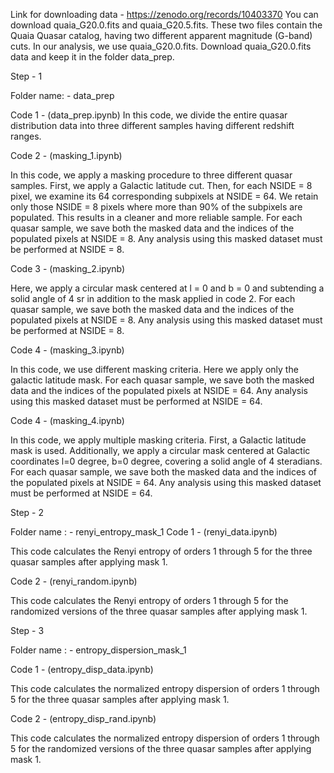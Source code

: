 Link for downloading data - https://zenodo.org/records/10403370
You can download quaia_G20.0.fits and quaia_G20.5.fits.
These two files contain the Quaia Quasar catalog, having two different apparent magnitude (G-band) cuts. In our analysis, we use quaia_G20.0.fits.
Download quaia_G20.0.fits data and keep it in the folder data_prep.

Step - 1 

Folder name: - data_prep

Code 1 -  (data_prep.ipynb)
In this code, we divide the entire quasar distribution data into three different samples having different redshift ranges. 

Code 2 - (masking_1.ipynb)

In this code, we apply a masking procedure to three different quasar samples. First, we apply a Galactic latitude cut. Then, for each NSIDE = 8 pixel, we examine its 64 corresponding subpixels at NSIDE = 64. We retain only those NSIDE = 8 pixels where more than 90% of the subpixels are populated. This results in a cleaner and more reliable sample.
For each quasar sample, we save both the masked data and the indices of the populated pixels at NSIDE = 8.
Any analysis using this masked dataset must be performed at NSIDE = 8.

Code 3 - (masking_2.ipynb)

Here, we apply a circular mask centered at l = 0 and b = 0 and subtending a solid angle of 4 sr in addition to the mask applied in code 2.
For each quasar sample, we save both the masked data and the indices of the populated pixels at NSIDE = 8.
Any analysis using this masked dataset must be performed at NSIDE = 8.

Code 4 - (masking_3.ipynb)

In this code, we use different masking criteria. Here we apply only the galactic latitude mask. For each quasar sample, we save both the masked data and the indices of the populated pixels at NSIDE = 64.
Any analysis using this masked dataset must be performed at NSIDE = 64.


Code 4 - (masking_4.ipynb)

In this code, we apply multiple masking criteria. First, a Galactic latitude mask is used. Additionally, we apply a circular mask centered at Galactic coordinates l=0 degree, b=0 degree, covering a solid angle of 4 steradians.
For each quasar sample, we save both the masked data and the indices of the populated pixels at NSIDE = 64. Any analysis using this masked dataset must be performed at NSIDE = 64.




Step - 2

Folder name : - renyi_entropy_mask_1
Code 1 -  (renyi_data.ipynb)

This code calculates the Renyi entropy of orders 1 through 5 for the three quasar samples after applying mask 1.


Code 2 -  (renyi_random.ipynb)

This code calculates the Renyi entropy of orders 1 through 5 for the randomized versions of the three quasar samples after applying mask 1.



Step - 3

Folder name : - entropy_dispersion_mask_1

Code 1 -  (entropy_disp_data.ipynb)

This code calculates the normalized entropy dispersion of orders 1 through 5 for the three quasar samples after applying mask 1.


Code 2 -  (entropy_disp_rand.ipynb)

This code calculates the normalized entropy dispersion of orders 1 through 5 for the randomized versions of the three quasar samples after applying mask 1.


